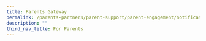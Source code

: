 ```yaml
---
title: Parents Gateway
permalink: /parents-partners/parent-support/parent-engagement/notification-to-parents/parents-gateway/
description: ""
third_nav_title: For Parents
---
```

